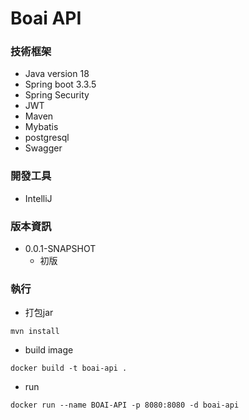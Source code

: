 # Boai API

### 技術框架
* Java version 18
* Spring boot 3.3.5
* Spring Security
* JWT
* Maven
* Mybatis
* postgresql
* Swagger

### 開發工具
* IntelliJ

### 版本資訊
* 0.0.1-SNAPSHOT
  * 初版

### 執行
* 打包jar
```
mvn install
```
* build image
```
docker build -t boai-api .
```
* run 
```
docker run --name BOAI-API -p 8080:8080 -d boai-api
```